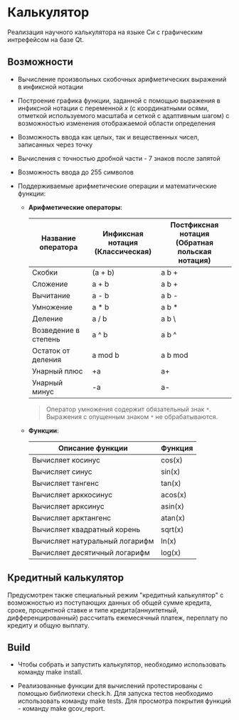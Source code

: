 # Калькулятор

Реализация научного калькулятора на языке Си с графическим интрефейсом на базе Qt.

## Возможности

- Вычисление произвольных скобочных арифметических выражений в инфиксной нотации

- Построение графика функции, заданной с помощью выражения в инфиксной нотации с переменной _x_  (с координатными осями, отметкой используемого масштаба и сеткой с адаптивным шагом) с возможностью изменения отображаемой области определения

- Возможность ввода как целых, так и вещественных чисел, записанных через точку

- Вычисления с точностью дробной части - 7 знаков после запятой

- Возможность ввода до 255 символов

- Поддерживаемые арифметические операции и математические функции:
    - **Арифметические операторы**:

        | Название оператора | Инфиксная нотация <br /> (Классическая) |  Постфиксная нотация <br /> (Обратная польская нотация) |
        | ------ | ------ | ------ |
        | Скобки | (a + b) | a b + |
        | Сложение | a + b | a b + |
        | Вычитание | a - b | a b - |
        | Умножение | a * b | a b * |
        | Деление | a / b | a b \ |
        | Возведение в степень | a ^ b | a b ^ |
        | Остаток от деления | a mod b | a b mod |
        | Унарный плюс | +a | a+ |
        | Унарный минус | -a | a- |

        >Оператор умножения содержит обязательный знак `*`. Выражения с опущенным знаком `*` не обрабатываются.

    - **Функции**:
  
        | Описание функции | Функция |   
        | ---------------- | ------- |  
        | Вычисляет косинус | cos(x) |   
        | Вычисляет синус | sin(x) |  
        | Вычисляет тангенс | tan(x) |  
        | Вычисляет арккосинус | acos(x) | 
        | Вычисляет арксинус | asin(x) | 
        | Вычисляет арктангенс | atan(x) |
        | Вычисляет квадратный корень | sqrt(x) |
        | Вычисляет натуральный логарифм | ln(x) | 
        | Вычисляет десятичный логарифм | log(x) |


## Кредитный калькулятор

Предусмотрен также специальный режим "кредитный калькулятор" с возможностью из поступающих данных об общей сумме кредита, сроке, процентной ставке и типе кредита(аннуитетный, дифференцированный) рассчитать ежемесячный платеж, переплату по кредиту и общую выплату.

## Build

- Чтобы собрать и запустить калькулятор, необходимо использовать команду make install.

- Реализованные функции для вычислений протестированы с помощью библиотеки check.h. Для запуска тестов необходимо использовать команду make tests. Для просмотра покрытия функций - команду make gcov_report.